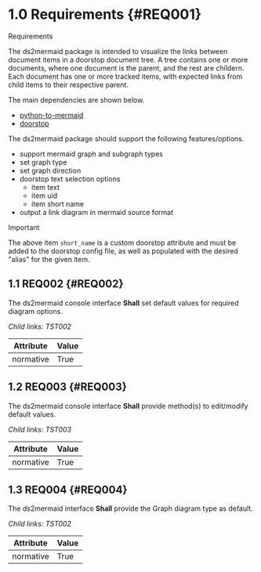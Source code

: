 # 1.0 Requirements {#REQ001}

Requirements

The ds2mermaid package is intended to visualize the links between document
items in a doorstop document tree. A tree contains one or more documents,
where one document is the parent, and the rest are childern. Each document
has one or more tracked items, with expected links from child items to
their respective parent.

The main dependencies are shown below.

- [python-to-mermaid](https://pypi.org/project/python-to-mermaid/)
- [doorstop](https://doorstop.readthedocs.io/en/latest/index.html)

The ds2mermaid package should support the following features/options.

- support mermaid graph and subgraph types
- set graph type
- set graph direction
- doorstop text selection options
  - item text
  - item uid
  - item short name
- output a link diagram in mermaid source format

> [!IMPORTANT]
> The above item `short_name` is a custom doorstop attribute and
> must be added to the doorstop config file, as well as populated
> with the desired "alias" for the given item.


## 1.1 REQ002 {#REQ002}

The ds2mermaid console interface **Shall** set default values for required
diagram options.

*Child links: TST002*

| Attribute | Value |
| --------- | ----- |
| normative | True |


## 1.2 REQ003 {#REQ003}

The ds2mermaid console interface **Shall** provide method(s) to
edit/modify default values.

*Child links: TST003*

| Attribute | Value |
| --------- | ----- |
| normative | True |


## 1.3 REQ004 {#REQ004}

The ds2mermaid interface **Shall** provide the Graph diagram type as default.

*Child links: TST002*

| Attribute | Value |
| --------- | ----- |
| normative | True |



